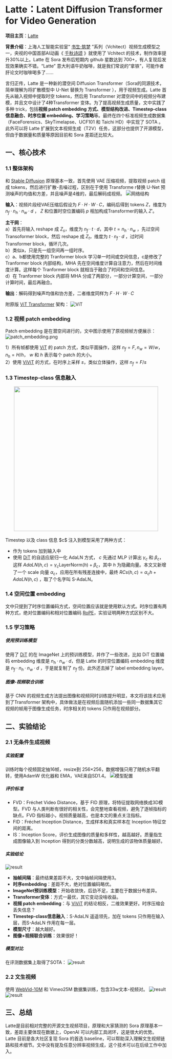 # Latte：Latent Diffusion Transformer for Video Generation

**项目主页**：[Latte](https://maxin-cn.github.io/latte_project/)

**背景介绍**：上海人工智能实验室“ [书生·筑梦](https://vchitect.intern-ai.org.cn/) ”系列（Vchitect）视频生成模型之一，央视的中国首部AI动画《 [千秋诗颂](https://tv.cctv.com/2024/02/26/VIDAUw4U4rxtLHnKuKP9dFZV240226.shtml) 》就使用了 Vchitect 的技术，制作效率提升30%以上。Latte 在 Sora 发布后短期内 github 星数达到 700+，有人复现后发现效果确实不错。“Latte” 意大利语牛奶咖啡，就是我们常说的“拿铁”，可能作者肝论文时咖啡喝多了......

言归正传，Latte 是一种新的潜空间 Diffusion Transformer（Sora的同源技术，简单理解为将扩散模型中 U-Net 替换为 Transformer ），用于视频生成。Latte 首先从输入视频中提取时空 tokens，然后用 Transformer 对潜空间中的视频分布建模，并且文中设计了4种Transformer 变体。为了提高视频生成质量，文中实践了多种 trick，包括**视频 patch embedding 方式、模型结构改进、Timestep-class 信息融合、时序位置 embedding、学习策略**等。最终在四个标准视频生成数据集（FaceForensics、SkyTimelapse、UCF101 和 Taichi HD）中实现了 SOTA 。此外可以将 Latte 扩展到文本视频生成（T2V）任务，这部分也提供了开源模型，但由于数据量和质量等原因目前和 Sora 差距还比较大。

## 一、核心技术

### 1.1 整体架构

和 [Stable Diffusion](https://stable-diffusion-art.com/how-stable-diffusion-work/) 原理基本一致，首先使用 VAE 压缩视频，提取视频 patch 组成 tokens，然后进行扩散-去噪过程，区别在于使用 Transforme r替换 U-Net 预测噪声的均值和方差，并且噪声是4维的，最后解码成视频。
![网络结构](../assets/Latte/Latte网络结构.png)

**输入**：视频片段经VAE压缩后假设为 $F·H·W·C$，编码后得到 tokens $Z$，维度为 $n_f·n_h·n_w·d$ ， $Z$ 和位置时空位置编码  $p$ 相加构成Transformer的输入 $Z'$。

**主干网**：  
a）首先将输入 reshape 成 $Z_s$，维度为 $n_f·t·d$，其中 $t=n_h·n_w$ ，先过空间Transoformer block，然后 reshape 成 $Z_t$，维度为 $t·n_f·d$ ，过时间 Transformer block，循环几次。  
b）类似a，只是先一组空间再一组时序。  
c）a、b都使用完整的 Tranformer block 学习单一时间或空间信息，c是修改了 Tranformer block 内部结构，MHA 先在空间维度计算自注意力，然后在时间维度计算。这样每个 Tranformer block 就相当于融合了时间和空间信息。  
d）在 Tranformer block 内部将 MHA 分成了两部分，一部分计算空间，一部分计算时间，最后再融合。

**输出**：解码得到噪声均值和协方差，二者维度同样为 $F·H·W·C$

附原版 [ViT Transformer](http://arxiv.org/abs/2010.11929) 架构：
![ViT](../assets/Latte/ViT.png)

### 1.2 视频 patch embedding

Patch embedding 是在潜空间进行的，文中图示使用了原视频帧方便展示：  
![patch_embedding.png](../assets/Latte/patch_embedding.png)

1）所有帧都使用 [ViT](http://arxiv.org/abs/2010.11929) 的 patch 方式，类似平面操作，这样 $n_f=F, n_w=W/w，n_h=H/h$， $w$ 和 $h$ 表示每个 patch 的大小。  
2）使用 [ViViT](https://arxiv.org/pdf/2103.15691v2.pdf) 的方式，在时序上采样 $s$，类似立体操作，这样 $n_f=F/s$

### 1.3 Timestep-class 信息融入

<div align="center">
<img src="../assets/Latte/S-AdaLN.png" width="450"/>
  <div>&nbsp;</div>
  <div align="center">
  </div>
</div>
Timestep 以及 class 信息 $c$ 注入到模型采用了两种方式： 

* 作为 tokens 加到输入中
* 使用 [DiT](https://arxiv.org/abs/2212.09748) 的自适应层归一化 AdaLN 方式， $c$ 先通过 MLP 计算出 $γ_c$ 和 $β_c$，这样 $AdaLN(h, c) = γ_c{\text{LayerNorm}}(h)+β_c$，其中 $h$ 为隐藏向量。本文又新增了一个 scale 向量 $α_c$，应用在所有残差连接中，最终 $RCs(h, c) = α_ch + AdaLN(h, c)$ ，取了个名字叫 S-AdaLN。

### 1.4 空间位置 embedding

文中只提到了时序位置编码方式，空间位置应该就是使用默认方式。时序位置有两种方式，绝对位置编码和相对位置编码 [RoPE](https://arxiv.org/abs/2104.09864)，实验证明两种方式区别不大。

### 1.5 学习策略

##### 使用预训练模型

使用了 [DiT](https://arxiv.org/abs/2212.09748) 的在 ImageNet 上的预训练模型，并作了一些改进，比如 DiT 位置编码 embedding 维度是 $n_h·n_w·d$，但是 Latte 的时空位置编码 embedding 维度是 $n_f·n_h·n_w·d$ ，于是就复制了 $n_f$ 份。此外还去掉了 label embedding layer。

##### 图像-视频联合训练

基于 CNN 的视频生成方法提出图像和视频同时训练提升明显，本文将该技术应用到了Transformer 架构中，具体做法是在视频后面随机添加一些同一数据集其它视频的帧用于图像生成任务，时序相关的 tokens 只作用在视频部分。

## 二、实验结论

### 2.1 无条件生成视频

##### 实验配置

训练时每个视频固定抽16帧，resize到 256×256，数据增强只用了随机水平翻转，使用AdamW 优化器和 EMA，VAE来自SD1.4。
![模型配置](../assets/Latte/模型配置.png)

##### 评价标准

- FVD：Fréchet Video Distance，基于 FID 原理，将特征提取网络换成3D模型。FVD 与人类判断有很好的相关性，会完整地查看视频，避免了逐帧指标的缺点。FVD 指标越小，视频质量越高，也是本文的重点关注指标。
- FID：Fréchet Inception Distance，生成样本和真实样本在 Inception 特征空间的距离。
- IS：Inception Score，评价生成图像的质量和多样性，越高越好。质量指生成图像输入到 Inception 得到的分类分数越高，说明生成的该物体质量越好。

##### 实验结论

![result](../assets/Latte/training_FVD.png)

- **抽帧间隔**：最终结果差距不大，文中抽帧间隔使用3。
- **时序embedding**：差距不大，绝对位置编码略优。
- **ImageNet预训练模型**：开始收敛快，后劲不足，主要在于数据分布差异。
- **Transformer变体**：方式一最优，其它变动没啥收益。
- **视频 patch embedding**：与 [ViViT](https://arxiv.org/pdf/2103.15691v2.pdf) 的结论相反，二维效果更好。时序压缩会丢失信息？
- **Timestep-class信息融入**：S-AdaLN 遥遥领先，加在 tokens 只作用在输入层，而S-AdaLN 作用在每一层。
- **模型尺寸**：越大越好。
- **图像+视频联合训练**：效果很好！

##### 模型对比

在评测数据集上取得了SOTA：
![result](../assets/Latte/result.jpg)

### 2.2 文生视频

使用 [WebVid-10M](https://github.com/m-bain/webvid) 和 Vimeo25M 数据集训练，包含33w文本-视频对。
![result](../assets/Latte/T2V1.png)
![result](../assets/Latte/T2V2.png)

## 三、总结

Latte是目前相对完整的开源文生视频项目，原理和大家猜测的 Sora 原理基本一致，差距主要体现在数据上，OpenAI 可以内部工具闭环，这是很大的优势。Latte 目前是各大社区复现 Sora 的首选 baseline，可以帮助深入理解文生视频链路和技术细节。文中没有提及任意分辨率视频生成，这个技术可以在后续工作中加入。

